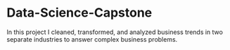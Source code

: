 # Data-Science-Capstone
In this project I cleaned, transformed, and analyzed business trends in two separate industries to answer complex business problems. 
